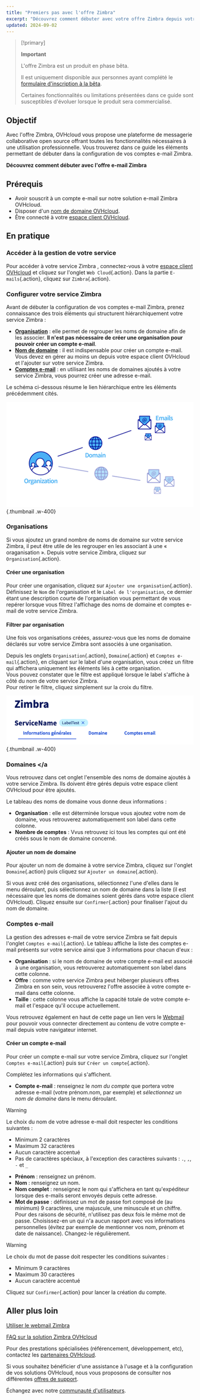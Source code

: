 ```yaml
---
title: "Premiers pas avec l'offre Zimbra"
excerpt: "Découvrez comment débuter avec votre offre Zimbra depuis votre espace client OVHcloud"
updated: 2024-09-02
---
```


<style>
.w-400 {
max-width:400px!importante;
}
</style>

> [!primary]
>
> **Important**
>
> L'offre Zimbra est un produit en phase bêta.
>
> Il est uniquement disponible aux personnes ayant complété le [formulaire d'inscription à la bêta](https://labs.ovhcloud.com/en/zimbra-beta/).
>
> Certaines fonctionnalités ou limitations présentées dans ce guide sont susceptibles d'évoluer lorsque le produit sera commercialisé.

## Objectif

Avec l'offre Zimbra, OVHcloud vous propose une plateforme de messagerie collaborative open source offrant toutes les fonctionnalités nécessaires à une utilisation professionnelle. Vous trouverez dans ce guide les éléments permettant de débuter dans la configuration de vos comptes e-mail Zimbra.

**Découvrez comment débuter avec l'offre e-mail Zimbra**

## Prérequis

- Avoir souscrit à un compte e-mail sur notre solution e-mail Zimbra OVHcloud.
- Disposer d'un [nom de domaine OVHcloud](/links/web/domains).
- Être connecté à votre [espace client OVHcloud](/links/manager).

## En pratique

### Accéder à la gestion de votre service

Pour accéder à votre service Zimbra , connectez-vous à votre [espace client OVHcloud](/links/manager) et cliquez sur l'onglet `Web Cloud`{.action}. Dans la partie `E-mails`{.action}, cliquez sur `Zimbra`{.action}.

### Configurer votre service Zimbra

Avant de débuter la configuration de vos comptes e-mail Zimbra, prenez connaissance des trois éléments qui structurent hiérarchiquement votre service Zimbra :

- [**Organisation**](#organizations) : elle permet de regrouper les noms de domaine afin de les associer. **Il n'est pas nécessaire de créer une organisation pour pouvoir créer un compte e-mail**.
- [**Nom de domaine**](#domains) : il est indispensable pour créer un compte e-mail. Vous devez en gérer au moins un depuis votre espace client OVHcloud et l'ajouter sur votre service Zimbra.
- [**Comptes e-mail**](#emails) : en utilisant les noms de domaines ajoutés à votre service Zimbra, vous pourrez créer une adresse e-mail.

Le schéma ci-dessous résume le lien hiérarchique entre les éléments précédemment cités.

![zimbra](images/zimbra_organization.png){.thumbnail .w-400}

### Organisations <a name="organizations"></a>

Si vous ajoutez un grand nombre de noms de domaine sur votre service Zimbra, il peut être utile de les regrouper en les associant à une « oraganisation ». Depuis votre service Zimbra, cliquez sur `Organisation`{.action}.

#### Créer une organisation

Pour créer une organisation, cliquez sur `Ajouter une organisation`{.action}. Définissez le `Nom` de l'organisation et le `Label de l'organisation`, ce dernier étant une description courte de l'organisation vous permettant de vous repérer lorsque vous filtrez l'affichage des noms de domaine et comptes e-mail de votre service Zimbra.

#### Filtrer par organisation

Une fois vos organisations créées, assurez-vous que les noms de domaine déclarés sur votre service Zimbra sont associés à une organisation.

Depuis les onglets `Organisation`{.action}, `Domaine`{.action} et `Comptes e-mail`{.action}, en cliquant sur le label d'une organisation, vous créez un filtre qui affichera uniquement les éléments liés à cette organisation.<br>
Vous pouvez constater que le filtre est appliqué lorsque le label s'affiche à côté du nom de votre service Zimbra.<br>
Pour retirer le filtre, cliquez simplement sur la croix du filtre.

![zimbra](images/zimbra_organization_filter.png){.thumbnail .w-400}

### Domaines <a name="domains"></a 

Vous retrouvez dans cet onglet l'ensemble des noms de domaine ajoutés à votre service Zimbra. Ils doivent être gérés depuis votre espace client OVHcloud pour être ajoutés.

Le tableau des noms de domaine vous donne deux informations :

- **Organisation** : elle est déterminée lorsque vous ajoutez votre nom de domaine, vous retrouverez automatiquement son label dans cette colonne.
- **Nombre de comptes** : Vvus retrouvez ici tous les comptes qui ont été créés sous le nom de domaine concerné.

#### Ajouter un nom de domaine

Pour ajouter un nom de domaine à votre service Zimbra, cliquez sur l'onglet `Domaine`{.action} puis cliquez sur `Ajouter un domaine`{.action}.

Si vous avez créé des organisations, sélectionnez l'une d'elles dans le menu déroulant, puis sélectionnez un nom de domaine dans la liste (il est nécessaire que les noms de domaines soient gérés dans votre espace client OVHcloud). Cliquez ensuite sur `Confirmer`{.action} pour finaliser l'ajout du nom de domaine.

### Comptes e-mail <a name="emails"></a>

La gestion des adresses e-mail de votre service Zimbra se fait depuis l'onglet `Comptes e-mail`{.action}. Le tableau affiche la liste des comptes e-mail présents sur votre service ainsi que 3 informations pour chacun d'eux :

- **Organisation** : si le nom de domaine de votre compte e-mail est associé à une organisation, vous retrouverez automatiquement son label dans cette colonne.
- **Offre** : comme votre service Zimbra peut héberger plusieurs offres Zimbra en son sein, vous retrouverez l'offre associée à votre compte e-mail dans cette colonne.
- **Taille** : cette colonne vous affiche la capacité totale de votre compte e-mail et l'espace qu'il occupe actuellement.

Vous retrouvez également en haut de cette page un lien vers le [Webmail](/links/web/email) pour pouvoir vous connecter directement au contenu de votre compte e-mail depuis votre navigateur internet.

#### Créer un compte e-mail

Pour créer un compte e-mail sur votre service Zimbra, cliquez sur l'onglet `Comptes e-mail`{.action} puis sur `Créer un compte`{.action}.

Complétez les informations qui s'affichent.

- **Compte e-mail** : renseignez le *nom du compte* que portera votre adresse e-mail (votre prénom.nom, par exemple) et *sélectionnez un nom de domaine* dans le menu déroulant.

> [!warning]
>
> Le choix du nom de votre adresse e-mail doit respecter les conditions suivantes :
>
> - Minimum 2 caractères
> - Maximum 32 caractères
> - Aucun caractère accentué
> - Pas de caractères spéciaux, à l'exception des caractères suivants : `.`, `,`, `-` et `_`

- **Prénom** : renseignez un prénom.
- **Nom** : renseignez un nom.
- **Nom complet** : renseignez le nom qui s'affichera en tant qu'expéditeur lorsque des e-mails seront envoyés depuis cette adresse.
- **Mot de passe** : définissez un mot de passe fort composé de (au minimum) 9 caractères, une majuscule, une minuscule et un chiffre. Pour des raisons de sécurité, n'utilisez pas deux fois le même mot de passe. Choisissez-en un qui n'a aucun rapport avec vos informations personnelles (évitez par exemple de mentionner vos nom, prénom et date de naissance). Changez-le régulièrement.

> [!warning]
>
> Le choix du mot de passe doit respecter les conditions suivantes :
>
> - Minimum 9 caractères
> - Maximum 30 caractères
> - Aucun caractère accentué

Cliquez sur `Confirmer`{.action} pour lancer la création du compte.

## Aller plus loin

[Utiliser le webmail Zimbra](/pages/web_cloud/email_and_collaborative_solutions/mx_plan/email_zimbra)

[FAQ sur la solution Zimbra OVHcloud](/pages/web_cloud/email_and_collaborative_solutions/mx_plan/faq-zimbra)

Pour des prestations spécialisées (référencement, développement, etc), contactez les [partenaires OVHcloud](/links/partner).

Si vous souhaitez bénéficier d'une assistance à l'usage et à la configuration de vos solutions OVHcloud, nous vous proposons de consulter nos différentes [offres de support](/links/support).

Échangez avec notre [communauté d'utilisateurs](/links/community).
